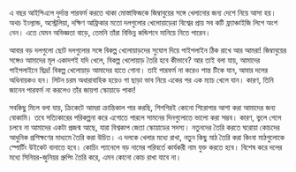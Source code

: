 এ বছর আইপিএলে দুর্দান্ত পারফর্ম করতে থাকা মোস্তাফিজকে জিম্বাবুয়ের সঙ্গে খেলানোর জন্য দেশে নিয়ে আসা হয়। অথচ ইংল্যান্ড, অস্ট্রেলিয়া, দক্ষিণ আফ্রিকার মতো দলগুলোর খেলোয়াড়েরা বিশ্বের প্রায় সব কটি ফ্র্যাঞ্চাইজি লিগে অংশ নেন। এতে যেমন অভিজ্ঞতা বাড়ে, তেমনি তাঁরা বিভিন্ন কন্ডিশনে মানিয়ে নিতে পারেন।

আবার বড় দলগুলো ছোট দলগুলোর সঙ্গে বিকল্প খেলোয়াড়দের সুযোগ দিয়ে পাইপলাইন ঠিক রাখে আর আমরা! জিম্বাবুয়ের সঙ্গেও আমাদের মূল একাদশই যদি খেলে, বিকল্প খেলোয়াড় তৈরি হবে কীভাবে? আর তাই বলা যায়, আমাদের পাইপলাইনে ছিদ্র! বিকল্প খেলোয়াড় আমাদের হাতে গোনা। তাই পারফর্ম না করেও শান্ত টিকে যান, আবার দলের অধিনায়কও হন। লিটন চরম অধারাবাহিক হয়েও গা ছাড়া ভাব নিয়ে একের পর এক ম্যাচ খেলে যান। কারণ, তিনি জানেন পারফর্ম না করলেও তাঁর জায়গা স্কোয়াডে পাকা!

সবকিছু মিলে বলা যায়, ক্রিকেটে আমরা ক্রান্তিকাল পার করছি, শিগগিরই কোনো শিরোপার আশা করা আমাদের জন্য বোকামি। তবে সত্যিকারের পরিকল্পনা করে এগোতে পারলে সামনের দিনগুলোতে ভালো করা সম্ভব। কারণ, ভুলে গেলে চলবে না আমাদের একটা প্রজন্ম আছে, যারা বিশ্বকাপ জেতা স্কোয়াডের সদস্য। নতুনদের তৈরি করতে ঘরোয়া কোচদের আধুনিক প্রশিক্ষণের মাধ্যমে তৈরি করা উচিত। এ দলকে খেলার মধ্যে রাখা, নতুন কিছু মাঠ তৈরি করা কিংবা মাঠগুলোকে স্পোর্টিং উইকেট বানাতে হবে। কোচিং প্যানেলে বড় নামের পরিবর্তে কার্যকরী নাম যুক্ত করতে হবে। বিশেষ করে দলের মধ্যে সিনিয়র-জুনিয়র গ্রুপিং তৈরি করে, এমন কোনো কোচ রাখা যাবে না।
